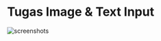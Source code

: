 # Tugas Image & Text Input

![screenshots](https://user-images.githubusercontent.com/116758794/198813864-836eb500-fafd-414c-98d9-fb7a48063cef.png)

